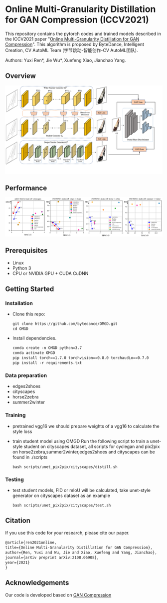 # Online Multi-Granularity Distillation for GAN Compression (ICCV2021)

This repository contains the pytorch codes and trained models described in the ICCV2021 paper "[Online Multi-Granularity Distillation for GAN Compression](https://arxiv.org/pdf/2108.06908.pdf)".  This algorithm is proposed by ByteDance, Intelligent Creation, CV AutoML Team (字节跳动-智能创作-CV AutoML团队). 

Authors: Yuxi Ren*, Jie Wu*, Xuefeng Xiao, Jianchao Yang.

## Overview

![overview](imgs/OMGD.png)

## Performance

![performance](imgs/performance.png)


## Prerequisites

* Linux
* Python 3
* CPU or NVIDIA GPU + CUDA CuDNN

## Getting Started

### Installation

- Clone this repo:

  ```shell
  git clone https://github.com/bytedance/OMGD.git
  cd OMGD
  ```

- Install dependencies.

  ```shell
  conda create -n OMGD python=3.7
  conda activate OMGD
  pip install torch==1.7.0 torchvision==0.8.0 torchaudio==0.7.0 
  pip install -r requirements.txt 
  ```

### Data preparation

- edges2shoes
- cityscapes
- horse2zebra
- summer2winter


### Training

- pretrained vgg16
  we should prepare weights of a vgg16 to calculate the style loss 
  
- train student model using OMGD
  Run the following script to train a unet-style student on cityscapes dataset, 
  all scripts for cyclegan and pix2pix on horse2zebra,summer2winter,edges2shoes and cityscapes can be found in ./scripts

  ```shell
  bash scripts/unet_pix2pix/cityscapes/distill.sh
  ```

### Testing

- test student models, FID or mIoU will be calculated, take unet-style generator on cityscapes dataset as an example

  ```shell
  bash scripts/unet_pix2pix/cityscapes/test.sh
  ```

## Citation

If you use this code for your research, please cite our paper.
  ```shell
@article{ren2021online,
  title={Online Multi-Granularity Distillation for GAN Compression},
  author={Ren, Yuxi and Wu, Jie and Xiao, Xuefeng and Yang, Jianchao},
  journal={arXiv preprint arXiv:2108.06908},
  year={2021}
}
```

## Acknowledgements

Our code is developed based on [GAN Compression](https://github.com/mit-han-lab/gan-compression)
